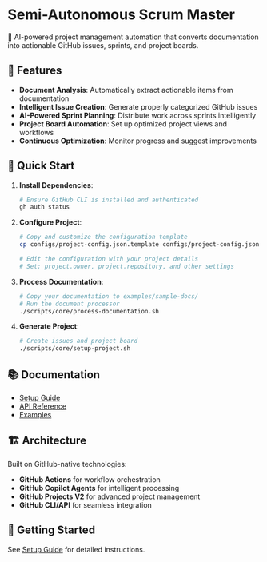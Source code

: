 # Semi-Autonomous Scrum Master

🤖 AI-powered project management automation that converts documentation into actionable GitHub issues, sprints, and project boards.

## 🎯 Features

- **Document Analysis**: Automatically extract actionable items from documentation
- **Intelligent Issue Creation**: Generate properly categorized GitHub issues
- **AI-Powered Sprint Planning**: Distribute work across sprints intelligently
- **Project Board Automation**: Set up optimized project views and workflows
- **Continuous Optimization**: Monitor progress and suggest improvements

## 🚀 Quick Start

1. **Install Dependencies**:
   ```bash
   # Ensure GitHub CLI is installed and authenticated
   gh auth status
   ```

2. **Configure Project**:
   ```bash
   # Copy and customize the configuration template
   cp configs/project-config.json.template configs/project-config.json
   
   # Edit the configuration with your project details
   # Set: project.owner, project.repository, and other settings
   ```

3. **Process Documentation**:
   ```bash
   # Copy your documentation to examples/sample-docs/
   # Run the document processor
   ./scripts/core/process-documentation.sh
   ```

4. **Generate Project**:
   ```bash
   # Create issues and project board
   ./scripts/core/setup-project.sh
   ```

## 📚 Documentation

- [Setup Guide](docs/setup-guide.md)
- [API Reference](docs/api-reference.md)
- [Examples](docs/examples/)

## 🏗️ Architecture

Built on GitHub-native technologies:
- **GitHub Actions** for workflow orchestration
- **GitHub Copilot Agents** for intelligent processing
- **GitHub Projects V2** for advanced project management
- **GitHub CLI/API** for seamless integration

## 🎉 Getting Started

See [Setup Guide](docs/setup-guide.md) for detailed instructions.
